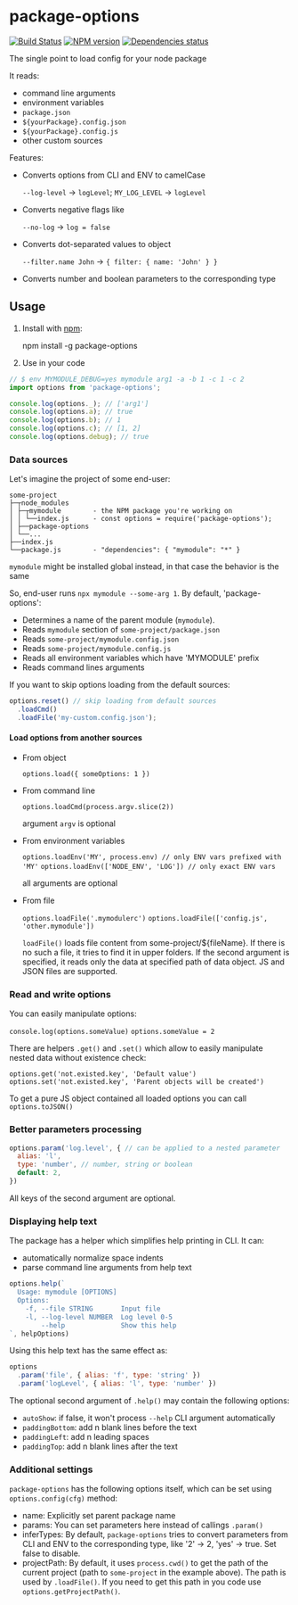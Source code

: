 # package-options
[![Build Status](https://travis-ci.org/megahertz/package-options.svg?branch=master)](https://travis-ci.org/megahertz/package-options)
[![NPM version](https://badge.fury.io/js/package-options.svg)](https://badge.fury.io/js/package-options)
[![Dependencies status](https://david-dm.org/megahertz/package-options/status.svg)](https://david-dm.org/megahertz/package-options)

The single point to load config for your node package

It reads:

- command line arguments
- environment variables
- `package.json`
- `${yourPackage}.config.json`
- `${yourPackage}.config.js`
- other custom sources

Features:

- Converts options from CLI and ENV to camelCase

  `--log-level` → `logLevel`; `MY_LOG_LEVEL` → `logLevel`
  
- Converts negative flags like

  `--no-log` → `log = false`
  
- Converts dot-separated values to object

  `--filter.name John` → `{ filter: { name: 'John' } }`
  
- Converts number and boolean parameters to the corresponding type
  

## Usage

1. Install with [npm](https://npmjs.org/package/package-options):

    npm install -g package-options
    
2. Use in your code
  
```js
// $ env MYMODULE_DEBUG=yes mymodule arg1 -a -b 1 -c 1 -c 2
import options from 'package-options';

console.log(options._); // ['arg1']
console.log(options.a); // true
console.log(options.b); // 1
console.log(options.c); // [1, 2]
console.log(options.debug); // true
```

### Data sources
Let's imagine the project of some end-user:

```
some-project
├─┬node_modules
│ ├─┬mymodule        - the NPM package you're working on
│ │ └──index.js      - const options = require('package-options');
│ ├──package-options
│ └──...
├──index.js
└──package.js        - "dependencies": { "mymodule": "*" }
```

`mymodule` might be installed global instead, in that case the behavior
is the same

So, end-user runs `npx mymodule --some-arg 1`. By default, 'package-options':
- Determines a name of the parent module (`mymodule`).
- Reads `mymodule` section of `some-project/package.json`
- Reads `some-project/mymodule.config.json`
- Reads `some-project/mymodule.config.js`
- Reads all environment variables which have 'MYMODULE' prefix
- Reads command lines arguments

If you want to skip options loading from the default sources:

```js
options.reset() // skip loading from default sources
  .loadCmd()
  .loadFile('my-custom.config.json');
```

#### Load options from another sources

- From object

  `options.load({ someOptions: 1 })`
  
- From command line

  `options.loadCmd(process.argv.slice(2))`
  
  argument `argv` is optional
  
- From environment variables

  `options.loadEnv('MY', process.env) // only ENV vars prefixed with 'MY'`
  `options.loadEnv(['NODE_ENV', 'LOG']) // only exact ENV vars`
  
  all arguments are optional
  
- From file
  
  `options.loadFile('.mymodulerc')`
  `options.loadFile(['config.js', 'other.mymodule'])`
  
  `loadFile()` loads file content from some-project/${fileName}. If there is
  no such a file, it tries to find it in upper folders. If the second argument
  is specified, it reads only the data at specified path of data object. JS and
  JSON files are supported.
  
### Read and write options

You can easily manipulate options:

`console.log(options.someValue)`
`options.someValue = 2`

There are helpers `.get()` and `.set()` which allow to easily manipulate
nested data without existence check:

`options.get('not.existed.key', 'Default value')`
`options.set('not.existed.key', 'Parent objects will be created')`

To get a pure JS object contained all loaded options you can call
`options.toJSON()`

### Better parameters processing

```js
options.param('log.level', { // can be applied to a nested parameter
  alias: 'l',
  type: 'number', // number, string or boolean
  default: 2,
})
```

All keys of the second argument are optional.

### Displaying help text

The package has a helper which simplifies help printing in CLI. It can:
 - automatically normalize space indents
 - parse command line arguments from help text
 
```js
options.help(`
  Usage: mymodule [OPTIONS]
  Options:
    -f, --file STRING       Input file
    -l, --log-level NUMBER  Log level 0-5
        --help              Show this help
`, helpOptions)
```

Using this help text has the same effect as:

```js
options
  .param('file', { alias: 'f', type: 'string' })
  .param('logLevel', { alias: 'l', type: 'number' })
```

The optional second argument of `.help()` may contain the following options:

- `autoShow`: if false, it won't process `--help` CLI argument automatically
- `paddingBottom`: add n blank lines before the text
- `paddingLeft`: add n leading spaces
- `paddingTop`: add n blank lines after the text

### Additional settings

`package-options` has the following options itself, which can be set using 
`options.config(cfg)` method:

- name: Explicitly set parent package name
- params: You can set parameters here instead of callings `.param()`
- inferTypes: By default, `package-options` tries to convert parameters from CLI
  and ENV to the corresponding type, like '2' → 2, 'yes' → true. Set false to
  disable.
- projectPath: By default, it uses `process.cwd()` to get the path of the
  current project (path to `some-project` in the example above). The path
  is used by `.loadFile()`. If you need to get this path in you code use 
  `options.getProjectPath()`.
  
